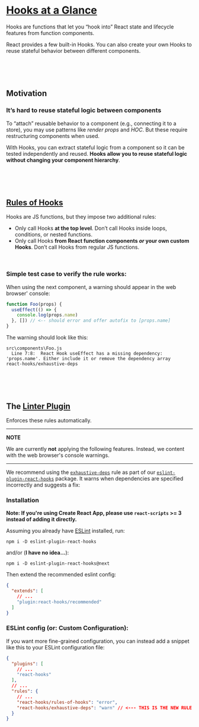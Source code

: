 # [Hooks at a Glance](https://reactjs.org/docs/hooks-overview.html)

Hooks are functions that let you “hook into” React state and lifecycle features from function components.

React provides a few built-in Hooks. You can also create your own Hooks to reuse stateful behavior between different components.



<br />
<br />
<br />



## Motivation

### It’s hard to reuse stateful logic between components

To “attach” reusable behavior to a component (e.g., connecting it to a store), you may use patterns like *render props* and *HOC*. But these require restructuring components when used.

With Hooks, you can extract stateful logic from a component so it can be tested independently and reused. **Hooks allow you to reuse stateful logic without changing your component hierarchy**.



<br />
<br />
<br />



## [Rules of Hooks](https://reactjs.org/docs/hooks-overview.html#rules-of-hooks)

Hooks are JS functions, but they impose two additional rules:

- Only call Hooks **at the top level**. Don’t call Hooks inside loops, conditions, or nested functions.
- Only call Hooks **from React function components *or* your own custom Hooks**. Don’t call Hooks from regular JS functions.

<br />

### Simple test case to verify the rule works:

When using the next component, a warning should appear in the web browser' console:

```jsx
function Foo(props) {
  useEffect(() => {
    console.log(props.name)
  }, []) // <-- should error and offer autofix to [props.name]
}
```

The warning should look like this:

```
src\components\Foo.js
  Line 7:8:  React Hook useEffect has a missing dependency: 'props.name'. Either include it or remove the dependency array      react-hooks/exhaustive-deps
```



<br />
<br />
<br />



## The [Linter Plugin](https://www.npmjs.com/package/eslint-plugin-react-hooks)

Enforces these rules automatically.

---
**NOTE**

We are currently **not** applying the following features. Instead, we content with the web browser's console warnings.

---

We recommend using the [`exhaustive-deps`](https://github.com/facebook/react/issues/14920) rule as part of our [`eslint-plugin-react-hooks`](https://www.npmjs.com/package/eslint-plugin-react-hooks#installation) package. It warns when dependencies are specified incorrectly and suggests a fix:

### Installation

**Note: If you're using Create React App, please use `react-scripts` >= 3 instead of adding it directly.**

Assuming you already have [ESLint](https://www.npmjs.com/package/eslint) installed, run:

    npm i -D eslint-plugin-react-hooks

and/or (**I have no idea...**):

    npm i -D eslint-plugin-react-hooks@next

Then extend the recommended eslint config:

```json
{
  "extends": [
    // ...
    "plugin:react-hooks/recommended"
  ]
}
```

### ESLint config (or: Custom Configuration):

If you want more fine-grained configuration, you can instead add a snippet like this to your ESLint configuration file:

```json
{
  "plugins": [
    // ...
    "react-hooks"
  ],
  // ...
  "rules": {
    // ...
    "react-hooks/rules-of-hooks": "error",
    "react-hooks/exhaustive-deps": "warn" // <--- THIS IS THE NEW RULE
  }
}
```
